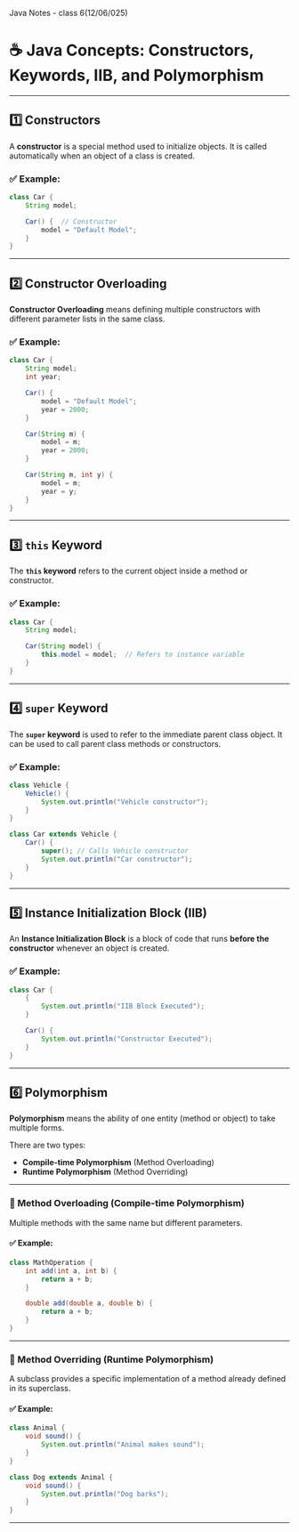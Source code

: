 Java Notes - class 6(12/06/025)
# ☕ Java Concepts: Constructors, Keywords, IIB, and Polymorphism

---

## 1️⃣ Constructors

A **constructor** is a special method used to initialize objects. It is called automatically when an object of a class is created.

### ✅ Example:
```java
class Car {
    String model;

    Car() {  // Constructor
        model = "Default Model";
    }
}
```

---

## 2️⃣ Constructor Overloading

**Constructor Overloading** means defining multiple constructors with different parameter lists in the same class.

### ✅ Example:
```java
class Car {
    String model;
    int year;

    Car() {
        model = "Default Model";
        year = 2000;
    }

    Car(String m) {
        model = m;
        year = 2000;
    }

    Car(String m, int y) {
        model = m;
        year = y;
    }
}
```

---

## 3️⃣ `this` Keyword

The **`this` keyword** refers to the current object inside a method or constructor.

### ✅ Example:
```java
class Car {
    String model;

    Car(String model) {
        this.model = model;  // Refers to instance variable
    }
}
```

---

## 4️⃣ `super` Keyword

The **`super` keyword** is used to refer to the immediate parent class object. It can be used to call parent class methods or constructors.

### ✅ Example:
```java
class Vehicle {
    Vehicle() {
        System.out.println("Vehicle constructor");
    }
}

class Car extends Vehicle {
    Car() {
        super(); // Calls Vehicle constructor
        System.out.println("Car constructor");
    }
}
```

---

## 5️⃣ Instance Initialization Block (IIB)

An **Instance Initialization Block** is a block of code that runs **before the constructor** whenever an object is created.

### ✅ Example:
```java
class Car {
    {
        System.out.println("IIB Block Executed");
    }

    Car() {
        System.out.println("Constructor Executed");
    }
}
```

---

## 6️⃣ Polymorphism

**Polymorphism** means the ability of one entity (method or object) to take multiple forms.

There are two types:
- **Compile-time Polymorphism** (Method Overloading)
- **Runtime Polymorphism** (Method Overriding)

---

### 🔹 Method Overloading (Compile-time Polymorphism)
Multiple methods with the same name but different parameters.

#### ✅ Example:
```java
class MathOperation {
    int add(int a, int b) {
        return a + b;
    }

    double add(double a, double b) {
        return a + b;
    }
}
```

---

### 🔸 Method Overriding (Runtime Polymorphism)
A subclass provides a specific implementation of a method already defined in its superclass.

#### ✅ Example:
```java
class Animal {
    void sound() {
        System.out.println("Animal makes sound");
    }
}

class Dog extends Animal {
    void sound() {
        System.out.println("Dog barks");
    }
}
```

---
